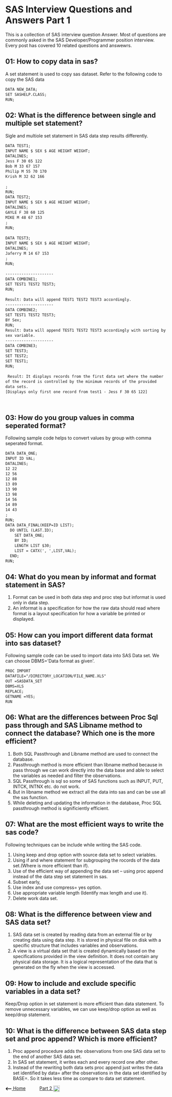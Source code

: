 # SAS Interview Questions and Answers Part 1

This is a collection of SAS interview question Answer. Most of questions are commonly asked in the SAS Developer/Programmer position interview. Every post has covered 10 related questions and answewrs.


## 01: How to copy data in sas?

A set statement is used to copy sas dataset. Refer to the following code to copy the SAS data

```
DATA NEW_DATA;
SET SASHELP.CLASS;
RUN;
```

## 02: What is the difference between single and multiple set statement?

Sigle and multiole set statement in SAS data step results differently.

```
DATA TEST1;
INPUT NAME $ SEX $ AGE HEIGHT WEIGHT;
DATALINES;
Jess F 30 65 122
Bob M 33 67 157
Philip M 55 70 170
Krish M 32 62 166

;
RUN;
DATA TEST2;
INPUT NAME $ SEX $ AGE HEIGHT WEIGHT;
DATALINES;
GAYLE F 38 60 125
MIKE M 48 67 153
;
RUN;

DATA TEST3;
INPUT NAME $ SEX $ AGE HEIGHT WEIGHT;
DATALINES;
Jaferry M 14 67 153
;
RUN;

---------------------
DATA COMBINE1;
SET TEST1 TEST2 TEST3;
RUN;

Result: Data will append TEST1 TEST2 TEST3 accordingly.
---------------------
DATA COMBINE2;
SET TEST1 TEST2 TEST3;
BY Sex;
RUN;
Result: Data will append TEST1 TEST2 TEST3 accordingly with sorting by sex variable.
---------------------
DATA COMBINE3;
SET TEST3;
SET TEST2;
SET TEST1;
RUN;

 Result: It displays records from the first data set where the number of the record is controlled by the minimum records of the provided data sets.
[Displays only first one record from test1 - Jess F 30 65 122]

 
```

## 03: How do you group values in comma seperated format?
Following sample code helps to convert values by group with comma seperated format.


```
DATA DATA_ONE;
INPUT ID VAL;
DATALINES;
12 22
12 56
12 88
13 89
13 90
13 98
14 56
14 89
14 43
;
RUN;
DATA DATA_FINAL(KEEP=ID LIST);
  DO UNTIL (LAST.ID);
    SET DATA_ONE;
    BY ID;
    LENGTH LIST $30;    
    LIST = CATX(', ',LIST,VAL);
  END;
RUN;
```

## 04: What do you mean by informat and format statement in SAS?
1. Format can be used in both data step and proc step but informat is used only in data step.
2. An informat is a specification for how the raw data should read where format is a layout specification for how a variable be printed or displayed.

## 05: How can you import different data format into sas dataset?

Following sample code can be used to import data into SAS Data set. We can choose DBMS='Data format  as given'.

```
PROC IMPORT 
DATAFILE="/DIRECTORY_LOCATION/FILE_NAME.XLS"
OUT =SASDATA_SET
DBMS=XLS
REPLACE;
GETNAME =YES;
RUN

```

## 06: What are the differences between Proc Sql pass through and SAS Libname method to connect the database? Which one is the more efficient?

1. Both SQL Passthrough and Libname method are used to connect the database. 
2. Passthrough method is more efficient than libname method because in pass through we can work directly into the data base and able to select the variables as needed and filter the observations. 
3. SQL Passthrough is sql so some of SAS functions such as INPUT, PUT, INTCK, INTNX etc. do not work. 
4. But in libname method we extract all the data into sas and can be use all the sas function.
5. While deleting and updating the information in the database, Proc SQL passthrough method is significiently efficient.

## 07: What are the most efficient ways to write the sas code?

Following techniques can be include while writing the SAS code.

1.	Using keep and drop option with source data set to select variables.
2.	Using if and where statement for subgrouping the rocords of the data set.(Where is more efficient than if).
3.	Use of the efficient way of appending the data set – using proc append instead of the data step set statement in sas.
4.	Subset early,
5.	Use index and use compress= yes option.
6.	Use appropriate variable length (Identify max length and use it).
7.	Delete work data set.

## 08: What is the difference between view and SAS data set?
1. SAS data set is created by reading data from an external file or by creating data using data step. It is stored in physical file on disk with a specific structure that includes variables and observations.
2. A view is a virtual data set that is created dynamically based on the specifications provided in the view definition. It does not contain any physical data storage. It is a logical representation of the data that is generated on the fly when the view is accessed.

## 09: How to include and exclude specific variables in a data set?
Keep/Drop option in set statement is more efficient than data statement.
To remove unnecessary variables, we can use keep/drop option as well as keep/drop statement.


## 10: What is the difference between SAS data step set and proc append? Which is more efficient?

1. Proc append procedure adds the observations from one SAS data set to the end of another SAS data set.
2. In SAS set statement, it writes each and every record one after other.
3. Instead of the rewriting both data sets proc append just writes the data set identified by data= after the observations in the data set identified by BASE=. So it takes less time as compare to data set statement.

[<img align="center" src="../static/images/left.svg" height="20" width="20"/> Home](../README.md)&nbsp; &nbsp; &nbsp; &nbsp; &nbsp; &nbsp;[Part 2 <img align="center" src="../static/images/right.svg" height="20" width="20"/>](./Interview_QA_Post2_05_24_2023.md)



